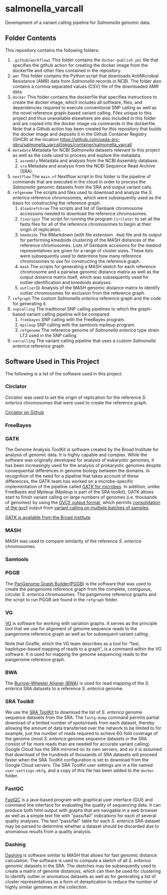 # salmonella_varcall
Development of a variant calling pipeline for *Salmonella* genomic data.

## Folder Contents

This repository contains the following folders:

1. `.github/workflows` This folder contains the `docker-publish.yml` file that specifies the github action for creating the docker image from the dockerfile and other files contained in the repository.
2. `amr` This folder contains the Python script that downloads AntiMicrobial Resistance (AMR) data from *Salmonella* records in NCBI. The folder also contains a comma separated values (CSV) file of the downloaded AMR data.
3. `docker` This folder contains the dockerfile that specifies instructions to create the docker image, which includes all software, files, and dependencies required to execute conventional SNP calling as well as the novel reference graph-based variant calling. Files unique to this project and thus unavailable elsewhere are also included in this folder and are copied into the docker image via commands in the dockerfile. Note that a Github action has been created for this repository that builds the docker image and deposits it in the Github Container Registry (GHCR) at the location https://github.com/usda-ars-gbru/salmonella_varcall/pkgs/container/salmonella_varcall
4. `metadata` Metadata for NCBI *Salmonella* datasets relevant to this project as well as the code used to process and explore the metadata.
   1. `assembly` Metadata and analysis from the NCBI Assembly database.
   2. `sra` Metadata and analysis from the NCBI Sequence Read Archive (SRA).
5. `nextflow` The `main.nf` Nextflow script in this folder is the pipeline of commands that are executed in the cloud in order to process the *Salmonella* genomic datasets from the SRA and output variant calls.
6. `refgenome` The scripts and files used to download and analyze the *S. enterica* reference chromosomes, which were subsequently used as the basis for constructing the reference graph.
   1. `dloadrefchrom` The scripts and list of Genbank chromosome accessions needed to download the reference chromosomes.
   2. `fixorigin` The script for running the program `Circlator` to set all the fasta files for all of the reference chromosomes to begin at their origin of replication.
   3. `kmedoids` The RMarkdown (with file extension `.Rmd`) file and its output for performing kmedoids clustering of the MASH distances of the reference chromosomes. Lists of Genbank accesions for the medoid representatives are given for a range of cluster sizes. These lists were subsequently used to determine how many reference chromosomes to use for constructing the reference graph.
   4. `mash` The scripts for generating a MASH sketch for each reference chromosome and a pairwise genomic distance matrix as well as the output distance matrix itself, which was subsequently used for outlier identification and kmedoids analyses.
   5. `outlierID` Analysis of the MASH genomic distance matrix to identify outlier chromosomes for exclusion from the reference graph.
7. `refgraph` The custom *Salmonella enterica* reference graph and the code for generating it.
8. `snpcalling` The traditional SNP calling pipelines to which the graph-based variant calling pipeline will be compared.
   1. `freebayes` SNP calling with the FreeBayes program.
   2. `mpileup` SNP calling with the samtools mpileup program.
   3. `refgenome` The reference genome of *Salmonella enterica* type strain LT2 used in the SNP calling.
9. `varcalling` The variant calling pipeline that uses a custom *Salmonella enterica* reference graph.

## Software Used in This Project

The following is a list of the software used in this project:

### Circlator
Circlator was used to set the origin of replication for the reference *S. enterica* chromosomes that were used to create the reference graph.

[Circlator on Github](https://github.com/sanger-pathogens/circlator)

### FreeBayes

### GATK

The Genome Analysis ToolKit is software created by the Broad Institute for analysis of genomic data. It is highly capable and complex. While the software was originally developed for analysis of eukaryotic genomes, it has been increasingly used for the analysis of prokaryotic genomes despite consequential differences in genome biology between the domains. In recognition of the need for a pipeline that takes account of these differences, the GATK team has worked on a microbe-specific implementation of the pipeline called [GATK for microbes](https://gatk.broadinstitute.org/hc/en-us/articles/360060004292-Introducing-GATK-for-Microbes). In addition, unlike FreeBayes and Mpileup (Mpileup is part of the SRA toolkit), GATK allows start to finish variant calling on large numbers of genomes (i.e. thousands of genomes) by using the [GVCF output format](https://gatk.broadinstitute.org/hc/en-us/articles/360035531812-GVCF-Genomic-Variant-Call-Format), which permits [consolidation of the gvcf](https://gatk.broadinstitute.org/hc/en-us/articles/360035889971) output from [variant calling on multiple batches of samples](https://gatk.broadinstitute.org/hc/en-us/articles/360035890411-Calling-variants-on-cohorts-of-samples-using-the-HaplotypeCaller-in-GVCF-mode).

[GATK is available from the Broad institute](https://gatk.broadinstitute.org/hc/en-us).

### MASH

MASH was used to compare similarity of the reference *S. enterica* chromosomes.

### Samtools

### PGGB

The [PanGenome Graph Builder(PGGB)](https://github.com/pangenome/pggb) is the software that was used to create the pangenome reference graph from the complete, contiguous, circular *S. enterica* chromosomes. The pangenome reference graphs and the script to run PGGB are found in the `refgraph` folder.

### VG

[VG](https://github.com/vgteam/vg) is software for working with variation graphs. It serves as the principle tool that we use for alignment of genome sequence reads to the pangenome reference graph as well as for subsequent variant calling.

Note that Giraffe, which the VG team describes as a tool for "fast, haplotype-based mapping of reads to a graph", is a command within the VG software. It is used for mapping the genome sequencing reads to the pangenome reference graph.

### BWA

The [Burrow-Wheeler Aligner (BWA)](https://github.com/lh3/bwa) is used for read mapping of the *S. enterica* SRA datasets to a reference *S. enterica* genome.

### SRA Toolkit

We use the [SRA ToolKit](https://github.com/ncbi/sra-tools) to download the list of *S. enterica* genome sequence datasets from the SRA. The `fastq-dump` command permits partial download of a limited number of spots/reads from each dataset, thereby allowing the amount of data transferred over the network to be limited to for example, just the number of reads required to acheve 60-fold coverage of the genome (most *S. enterica* genome sequence datasets in the SRA consist of far more reads than are needed for accurate variant calling). Google Cloud has the SRA mirrored on its own servers, and so it is assumed that download of the hundreds of thousands of SRA datasets will proceed faster when the SRA ToolKit configuration is set to download from the Google Cloud servers. The SRA ToolKit user settings are in a file named `user-settings.mkfg`, and a copy of this file has been added to the `docker` folder.

### FastQC

[FastQC](https://www.bioinformatics.babraham.ac.uk/projects/fastqc/) is a java-based program with graphical user interface (GUI) and command line interface for evaluating the quality of sequencing data. It can produce both html output with graphs that are navigable in a web browser as well as a simple text file with "pass/fail" indications for each of several quality analyses. The text "pass/fail" table for each *S. enterica* SRA dataset may be parsed to determine whether a dataset should be discarded due to anomalous results from a quality analysis.

### Dashing

[Dashing](https://github.com/dnbaker/dashing) is software similar to MASH that allows for fast genomic distance calculation. The software is used to compute a sketch of all *S. enterica* genomic datasets in the SRA. The sketches may be subsequently used to create a matrix of genome distances, which can then be used for clustering to identify outlier or anomalous datasets as well as for generating a list of cluster representatives as a form of dereplication to reduce the number of highly similar genomes in the collection.
